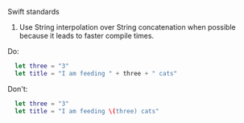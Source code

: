 Swift standards

1. Use String interpolation over String concatenation when possible because it leads to faster compile times.

Do:

```swift
  let three = "3"
  let title = "I am feeding " + three + " cats"
```

Don't:

```swift
  let three = "3"
  let title = "I am feeding \(three) cats"
```
